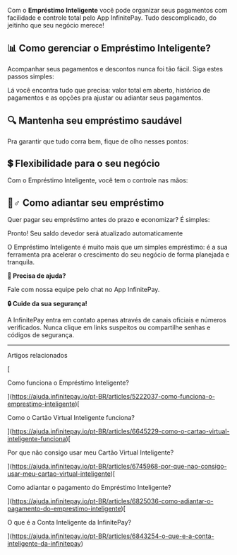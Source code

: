 Com o **Empréstimo Inteligente** você pode organizar seus pagamentos com facilidade e controle total pelo App InfinitePay. Tudo descomplicado, do jeitinho que seu negócio merece!

## **📊 Como gerenciar o Empréstimo Inteligente?**

Acompanhar seus pagamentos e descontos nunca foi tão fácil. Siga estes passos simples:

Lá você encontra tudo que precisa: valor total em aberto, histórico de pagamentos e as opções pra ajustar ou adiantar seus pagamentos.

## **🔍 Mantenha seu empréstimo saudável**

Pra garantir que tudo corra bem, fique de olho nesses pontos:

## **💲 Flexibilidade para o seu negócio**

Com o Empréstimo Inteligente, você tem o controle nas mãos:

## **🏃♂️ Como adiantar seu empréstimo**

Quer pagar seu empréstimo antes do prazo e economizar? É simples:

Pronto! Seu saldo devedor será atualizado automaticamente

O Empréstimo Inteligente é muito mais que um simples empréstimo: é a sua ferramenta pra acelerar o crescimento do seu negócio de forma planejada e tranquila.

**🔔 Precisa de ajuda?**

Fale com nossa equipe pelo chat no App InfinitePay.

**🔒 Cuide da sua segurança!**

A InfinitePay entra em contato apenas através de canais oficiais e números verificados. Nunca clique em links suspeitos ou compartilhe senhas e códigos de segurança.

___

Artigos relacionados

[

Como funciona o Empréstimo Inteligente?

](https://ajuda.infinitepay.io/pt-BR/articles/5222037-como-funciona-o-emprestimo-inteligente)[

Como o Cartão Virtual Inteligente funciona?

](https://ajuda.infinitepay.io/pt-BR/articles/6645229-como-o-cartao-virtual-inteligente-funciona)[

Por que não consigo usar meu Cartão Virtual Inteligente?

](https://ajuda.infinitepay.io/pt-BR/articles/6745968-por-que-nao-consigo-usar-meu-cartao-virtual-inteligente)[

Como adiantar o pagamento do Empréstimo Inteligente?

](https://ajuda.infinitepay.io/pt-BR/articles/6825036-como-adiantar-o-pagamento-do-emprestimo-inteligente)[

O que é a Conta Inteligente da InfinitePay?

](https://ajuda.infinitepay.io/pt-BR/articles/6843254-o-que-e-a-conta-inteligente-da-infinitepay)